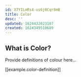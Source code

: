 ```yaml
---
id: X7YILmRs4-us6j0Cqr8mB
title: Color
desc: ''
updated: 1624432023107
created: 1624349510689
---
```


## What is Color?

Provide definitions of colour here...

[[example.color-definition]]
